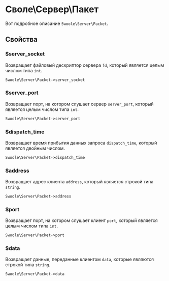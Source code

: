 # Своле\Сервер\Пакет

Вот подробное описание `Swoole\Server\Packet`.

## Свойства


### $server_socket
Возвращает файловый дескриптор сервера `fd`, который является целым числом типа `int`.

```php
Swoole\Server\Packet->server_socket
```


### $server_port
Возвращает порт, на котором слушает сервер `server_port`, который является целым числом типа `int`.

```php
Swoole\Server\Packet->server_port
```


### $dispatch_time
Возвращает время прибытия данных запроса `dispatch_time`, который является двойным числом.

```php
Swoole\Server\Packet->dispatch_time
```


### $address
Возвращает адрес клиента `address`, который является строкой типа `string`.

```php
Swoole\Server\Packet->address
```


### $port
Возвращает порт, на котором слушает клиент `port`, который является целым числом типа `int`.

```php
Swoole\Server\Packet->port
```

### $data
Возвращает данные, переданные клиентом `data`, которые являются строкой типа `string`.

```php
Swoole\Server\Packet->data
```
